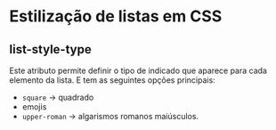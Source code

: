 # Estilização de listas em CSS 

## list-style-type

Este atributo permite definir o tipo de indicado que aparece para cada elemento da lista. E tem as seguintes opções principais:

* `square` -> quadrado
* emojis
* `upper-roman` -> algarismos romanos maiúsculos.
